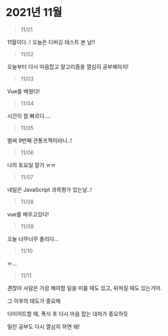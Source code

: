 # 2021년 11월



> 11/01

​	11월이다..! 오늘은 디버깅 테스트 본 날!!

> 11/02

​	오늘부터 다시 마음잡고 알고리즘을 열심히 공부해야지!

> 11/03

​	Vue를 배웠다!

> 11/04

​	시간이 참 빠르다.... 

> 11/05

​	벌써 9번째 관통프젝이라니..!

> 11/06

​	나의 토요일 잘가 ㅠㅠ

> 11/07

​	내일은 JavaScript 과목평가 있는날..!

> 11/08

​	vue를 배우고있다!

> 11/09

​	오늘 너무너무 졸리다...

> 11/10

​	ㅠ...

> 11/11

​	괜찮아 사람은 가끔 해야할 일을 미룰 때도 있고, 뒤쳐질 때도 있는거야.

​	그 이후의 태도가 중요해 

​	다이어트할 때, 폭식 후 다시 마음 잡는 대처가 중요하듯 

​	밀린 공부도 다시 열심히 하면 돼!